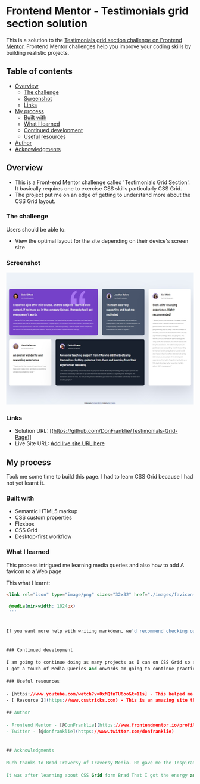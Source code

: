 # Frontend Mentor - Testimonials grid section solution

This is a solution to the [Testimonials grid section challenge on Frontend Mentor](https://www.frontendmentor.io/challenges/testimonials-grid-section-Nnw6J7Un7). Frontend Mentor challenges help you improve your coding skills by building realistic projects. 

## Table of contents

- [Overview](#overview)
  - [The challenge](#the-challenge)
  - [Screenshot](#screenshot)
  - [Links](#links)
- [My process](#my-process)
  - [Built with](#built-with)
  - [What I learned](#what-i-learned)
  - [Continued development](#continued-development)
  - [Useful resources](#useful-resources)
- [Author](#author)
- [Acknowledgments](#acknowledgments)


## Overview
- This is a Front-end Mentor challenge called 'Testimonials Grid Section'. It basically requires one to exercise  CSS skills particularly CSS Grid.
- The project put me on an edge of getting to understand more about the CSS Grid layout.

### The challenge

Users should be able to:

- View the optimal layout for the site depending on their device's screen size

### Screenshot

![](screenshot-1.png)


### Links

- Solution URL: [(https://github.com/DonFranklie/Testimonials-Grid-Page)]
- Live Site URL: [Add live site URL here](https://your-live-site-url.com)

## My process
Took me some time to build this page. I had to learn CSS Grid because I had not yet learnt it.

### Built with

- Semantic HTML5 markup
- CSS custom properties
- Flexbox
- CSS Grid
- Desktop-first workflow

### What I learned
This process intrigued me learning media queries and also how to add A  favicon to a Web page

This what I learnt:

```html
<link rel="icon" type="image/png" sizes="32x32" href="./images/favicon-32x32.png">
```
```css 
 @media(min-width: 1024px)
 '''


If you want more help with writing markdown, we'd recommend checking out [The Markdown Guide](https://www.markdownguide.org/) to learn more.


### Continued development

I am going to continue doing as many projects as I can on CSS Grid so as to perfect my Grid skills.
I got a touch of Media Queries and onwards am going to continue practicing about Media Queries.

### Useful resources

- [https://www.youtube.com/watch?v=0xMQfnTU6oo&t=11s] - This helped me to understand more about Grid. I really liked this pattern and will use it going forward.
- [ Resource 2](https://www.csstricks.com) - This is an amazing site that  helped me finally understand Grid. I'd recommend it to anyone still learning this concept.

## Author

- Frontend Mentor - [@DonFranklie](https://www.frontendmentor.io/profile/donfranklie)
- Twitter - [@donfranklie](https://www.twitter.com/donfranklie)


## Acknowledgments

Much thanks to Brad Traversy of Traversy Media. He gave me the Inspiration to take on this challenge since I got know about FontEnd Mentor through him. Much thanks Brad

It was after learning about CSS Grid form Brad That I got the energy and Knowledge to complete this challenge. He equipped me with the required Knowledge.
